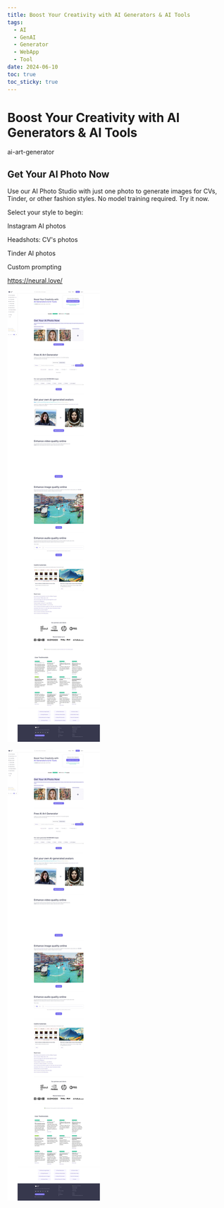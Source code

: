 ```yaml
---
title: Boost Your Creativity with AI Generators & AI Tools
tags:
  - AI
  - GenAI
  - Generator
  - WebApp
  - Tool
date: 2024-06-10
toc: true
toc_sticky: true
---
```


# Boost Your Creativity with AI Generators & AI Tools

ai-art-generator

## Get Your AI Photo Now

Use our AI Photo Studio with just one photo to generate images for CVs, Tinder, or other fashion styles. No model training required. Try it now.

Select your style to begin:

Instagram AI photos

Headshots: CV's photos

Tinder AI photos

Custom prompting

https://neural.love/

![](../_asset/2024-06-10-AIGenerators_image_1.jpg)


![](../_asset/2024-06-10-AIGenerators_image_2.jpg)